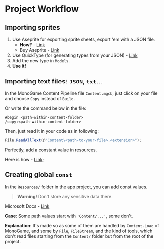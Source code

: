 ﻿# Project Workflow

## Importing sprites

1. Use Aseprite for exporting sprite sheets, export 'em with a JSON file.
    - **How?** - [Link](https://gamebanana.com/tuts/13811)
    - Buy Aseprite - [Link]()
2. Use QuickType (for generating types from your JSON) - [Link](https://quicktype.io/)
3. Add the new type in `Models`.
4. **Use it!**

## Importing text files: `JSON`, `txt`...

In the MonoGame Content Pipeline file `Content.mgcb`, just click on your file and choose `Copy` instead of `Build`.

Or write the command below in the file:

```
#begin <path-within-content-folder>
/copy:<path-within-content-folder>
```

Then, just read it in your code as in following:

```csharp
File.ReadAllText(@"Content\<path-to-your-file>.<extension>");
```

Perfectly, add a constant value in resources.

Here is how - [Link](#creating-global-const);

## Creating global `const`

In the `Resources/` folder in the app project, you can add const values.

> **Warning!** Don't store any sensitive data there.

Microsoft Docs - [Link](https://learn.microsoft.com/en-us/dotnet/core/extensions/resources)

**Case**: Some path values start with `'Content/...'`, some don't.

**Explanation**: It's made so as some of them are handled by `Content.Load` of MonoGame, and some
by `File`, `FileStream`, and the kind of tools, which don't read files starting from the `Content/` folder but from the
root of the project.
